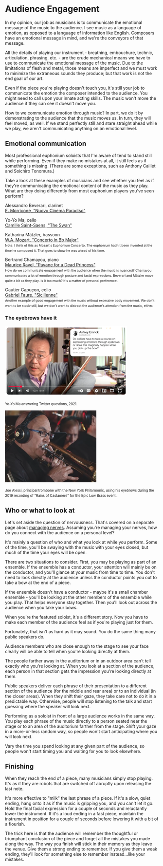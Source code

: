 # Audience Engagement 

In my opinion, our job as musicians is to communicate the emotional message of the music to the audience. I see music as a language of emotion, as opposed to a language of information like English. Composers have an emotional message in mind, and we're the conveyors of that message. 

All the details of playing our instrument - breathing, embouchure, technic, articulation, phrasing, etc. - are the crude mechanical means we have to use to communicate the emotional message of the music. Due to the limitations of flesh and metal, those means are imperfect and we must work to minimize the extraneous sounds they produce; but that work is not the end goal of our art.

Even if the piece you're playing doesn't touch you, it's still your job to communicate the emotion the composer intended to the audience. You might need to call upon your innate acting skills. The music won't move the audience if they can see it doesn't move you.  

How to we communicate emotion through music? In part, we do it by demonstrating to the audience that the music moves us. In turn, they will feel moved, as well. If we stand perfectly still and stare straight ahead while we play, we aren't communicating anything on an emotional level. 

## Emotional communication 

Most professional euphonium soloists that I'm aware of tend to stand still while performing. Even if they make no mistakes at all, it still feels as if something is missing. (There are some exceptions, such as Anthony Caillet and Soichiro Tonomura.)

Take a look at these examples of musicians and see whether you feel as if they're communicating the emotional content of the music as they play. What are they doing differently from most euphonium players you've seen perform? 

Alessandro Beverari, clarinet  
[E. Morricone, "Nuovo Cinema Paradiso"](https://www.youtube.com/watch?v=Ws7Yj1BuXRI)

Yo-Yo Ma, cello  
[Camille Saint-Saens, "The Swan"](https://www.youtube.com/watch?v=3qrKjywjo7Q)

Katharina Mätzler, bassoon  
[W.A. Mozart, "Concerto in Bb Major"](https://www.youtube.com/watch?v=TLQpI6nULdg)  
<span style="font-size:75%">Note: I think of this as Mozart's Euphonium Concerto. The euphonium hadn't been invented at the time he composed it. That goes to show he was ahead of his time.</span>

Bertrand Chamayou, piano  
[Maurice Ravel, "Pavane for a Dead Princess"](https://www.youtube.com/watch?v=cwL4nSb9am8)  
<span style="font-size:75%">How do we communicate engagement with the audience when the music is nuanced? Chamayou communicates a lot of emotion through posture and facial expressions. Beverari and Mätzler move quite a bit as they play. Is it too much? It's a matter of personal preference.</span>

Gautier Capuçon, cello  
[Gabriel Faure, "Sicilienne"](https://www.youtube.com/watch?v=1oZY4OJ4R-Y)  
<span style="font-size:75%">Another example of good engagement with the music without excessive body movement. We don't want to be stock-still, but we don't want to distract the audience's attention from the music, either.</span>

### The eyebrows have it

![](images/ma-eyebrows-question.png) 

<span style="font-size:80%">Yo-Yo Ma answering Twitter questions, 2021.</span>

![](images/joe-alessi-eyebrows.png) 

<span style="font-size:80%">Joe Alessi, principal trombone with the New York Philarmonic, using his eyebrows during the 2019 recording of "Rains of Castamere" for the Epic Low Brass event.</span>

## Who or what to look at 

Let's set aside the question of nervousness. That's covered on a separate page about [managing nerves](managing-nerves.md). Assuming you're managing your nerves, how do you connect with the audience on a personal level? 

It's mainly a question of who and what you look at while you perform. Some of the time, you'll be swaying with the music with your eyes closed, but much of the time your eyes will be open. 

There are two situations to consider. First, you may be playing as part of an ensemble. If the ensemble has a conductor, your attention will mainly be on the conductor, and you'll glance at your music from time to time. You don't need to look directly at the audience unless the conductor points you out to take a bow at the end of a piece. 

If the ensemble doesn't have a conductor - maybe it's a small chamber ensemble - you'll be looking at the other members of the ensemble while you play. That helps everyone stay together. Then you'll look out across the audience when you take your bows. 

When you're the featured soloist, it's a different story. Now you have to make each member of the audience feel as if you're playing just for them. 

Fortunately, that isn't as hard as it may sound. You do the same thing many public speakers do. 

Audience members who are close enough to the stage to see your face clearly will be able to tell when you're looking directly at them. 

The people farther away in the auditorium or in an outdoor area can't tell exactly who you're looking at. When you look at a section of the audience, each person in that section gets the impression you're looking directly at them. 

Public speakers deliver each phrase of their presentation to a different section of the audience (for the middle and rear area) or to an individual (in the closer areas). When they shift their gaze, they take care not to do it in a predictable way. Otherwise, people will stop listening to the talk and start guessing where the speaker will look next. 

Performing as a soloist in front of a large audience works in the same way. You play each phrase of the music directly to a person seated near the stage or to an area of the auditorium farther from the stage. Shift your gaze in a more-or-less random way, so people won't start anticipating where you will look next.

Vary the time you spend looking at any given part of the audience, so people won't start timing you and waiting for you to look elsewhere. 

## Finishing 

When they reach the end of a piece, many musicians simply stop playing. It's as if they are robots that are switched off abruptly upon releasing the last note. 

It's more effective to "milk" the last phrase of a piece. If it's a slow, quiet ending, hang onto it as if the music is gripping you, and you can't let it go. Hold the final facial expression for a couple of seconds and reluctantly lower the instrument. If it's a loud ending in a fast piece, maintain the instrument in position for a couple of seconds before lowering it with a bit of a flourish. 

The trick here is that the audience will remember the thoughtful or triumphant conclusion of the piece and forget all the mistakes you made along the way. The way you finish will stick in their memory as they leave the venue. Give them a strong ending to remember. If you give them a weak ending, they'll look for something else to remember instead...like your mistakes.

